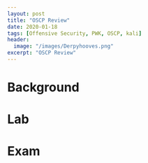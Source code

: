 ```yaml
---
layout: post
title: "OSCP Review"
date: 2020-01-18 
tags: [Offensive Security, PWK, OSCP, kali]
header:
  image: "/images/Derpyhooves.png"
excerpt: "OSCP Review"
---
```


# Background

# Lab

# Exam
 

